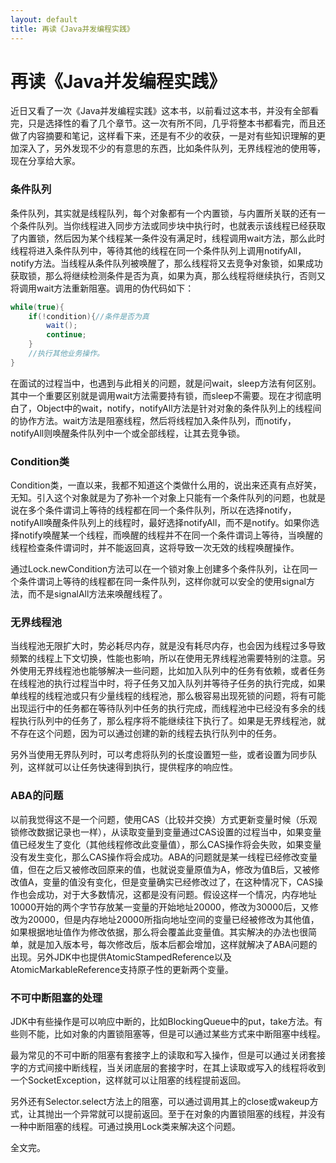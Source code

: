 ```yaml
---
layout: default
title: 再读《Java并发编程实践》
---
```


# 再读《Java并发编程实践》

近日又看了一次《Java并发编程实践》这本书，以前看过这本书，并没有全部看完，只是选择性的看了几个章节。这一次有所不同，几乎将整本书都看完，而且还做了内容摘要和笔记，这样看下来，还是有不少的收获，一是对有些知识理解的更加深入了，另外发现不少的有意思的东西，比如条件队列，无界线程池的使用等，现在分享给大家。

### 条件队列
条件队列，其实就是线程队列，每个对象都有一个内置锁，与内置所关联的还有一个条件队列。当你线程进入同步方法或同步块中执行时，也就表示该线程已经获取了内置锁，然后因为某个线程某一条件没有满足时，线程调用wait方法，那么此时线程将进入条件队列中，等待其他的线程在同一个条件队列上调用notifyAll，notify方法。当线程从条件队列被唤醒了，那么线程将又去竞争对象锁，如果成功获取锁，那么将继续检测条件是否为真，如果为真，那么线程将继续执行，否则又将调用wait方法重新阻塞。调用的伪代码如下：
```java
while(true){
	if(!condition){//条件是否为真
		wait();
		continue;
	}
	//执行其他业务操作。
}
```
在面试的过程当中，也遇到与此相关的问题，就是问wait，sleep方法有何区别。其中一个重要区别就是调用wait方法需要持有锁，而sleep不需要。现在才彻底明白了，Object中的wait，notify，notifyAll方法是针对对象的条件队列上的线程间的协作方法。wait方法是阻塞线程，然后将线程加入条件队列，而notify，notifyAll则唤醒条件队列中一个或全部线程，让其去竞争锁。

### Condition类
Condition类，一直以来，我都不知道这个类做什么用的，说出来还真有点好笑，无知。引入这个对象就是为了弥补一个对象上只能有一个条件队列的问题，也就是说在多个条件谓词上等待的线程都在同一个条件队列，所以在选择notify，notifyAll唤醒条件队列上的线程时，最好选择notifyAll，而不是notify。如果你选择notify唤醒某一个线程，而唤醒的线程并不在同一个条件谓词上等待，当唤醒的线程检查条件谓词时，并不能返回真，这将导致一次无效的线程唤醒操作。

通过Lock.newCondition方法可以在一个锁对象上创建多个条件队列，让在同一个条件谓词上等待的线程都在同一条件队列，这样你就可以安全的使用signal方法，而不是signalAll方法来唤醒线程了。

### 无界线程池
当线程池无限扩大时，势必耗尽内存，就是没有耗尽内存，也会因为线程过多导致频繁的线程上下文切换，性能也影响，所以在使用无界线程池需要特别的注意。另外使用无界线程池也能够解决一些问题，比如加入队列中的任务有依赖，或者任务在线程池的执行过程当中时，将子任务又加入队列并等待子任务的执行完成，如果单线程的线程池或只有少量线程的线程池，那么极容易出现死锁的问题，将有可能出现运行中的任务都在等待队列中任务的执行完成，而线程池中已经没有多余的线程执行队列中的任务了，那么程序将不能继续往下执行了。如果是无界线程池，就不存在这个问题，因为可以通过创建的新的线程去执行队列中的任务。

另外当使用无界队列时，可以考虑将队列的长度设置短一些，或者设置为同步队列，这样就可以让任务快速得到执行，提供程序的响应性。

### ABA的问题
以前我觉得这不是一个问题，使用CAS（比较并交换）方式更新变量时候（乐观锁修改数据记录也一样），从读取变量到变量通过CAS设置的过程当中，如果变量值已经发生了变化（其他线程修改此变量值），那么CAS操作将会失败，如果变量没有发生变化，那么CAS操作将会成功。ABA的问题就是某一线程已经修改变量值，但在之后又被修改回原来的值，也就说变量原值为A，修改为值B后，又被修改值A，变量的值没有变化，但是变量确实已经修改过了，在这种情况下，CAS操作也会成功，对于大多数情况，这都是没有问题。假设这样一个情况，内存地址10000开始的两个字节存放某一变量的开始地址20000，修改为30000后，又修改为20000，但是内存地址20000所指向地址空间的变量已经被修改为其他值，如果根据地址值作为修改依据，那么将会覆盖此变量值。其实解决的办法也很简单，就是加入版本号，每次修改后，版本后都会增加，这样就解决了ABA问题的出现。另外JDK中也提供AtomicStampedReference以及AtomicMarkableReference支持原子性的更新两个变量。

### 不可中断阻塞的处理
JDK中有些操作是可以响应中断的，比如BlockingQueue中的put，take方法。有些则不能，比如对象的内置锁阻塞等，但是可以通过某些方式来中断阻塞中线程。

最为常见的不可中断的阻塞有套接字上的读取和写入操作，但是可以通过关闭套接字的方式间接中断线程，当关闭底层的套接字时，在其上读取或写入的线程将收到一个SocketException，这样就可以让阻塞的线程提前返回。

另外还有Selector.select方法上的阻塞，可以通过调用其上的close或wakeup方式，让其抛出一个异常就可以提前返回。至于在对象的内置锁阻塞的线程，并没有一种中断阻塞的线程。可通过换用Lock类来解决这个问题。

全文完。
